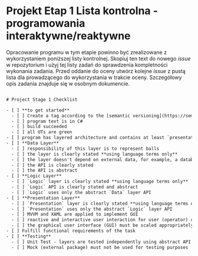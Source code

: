 # Projekt Etap 1 Lista kontrolna - programowania interaktywne/reaktywne

Opracowanie programu w tym etapie powinno być zrealizowane z wykorzystaniem poniższej listy kontrolnej. Skopiuj ten text do nowego _issue_ w repozytorium i użyj tej listy zadań do sprawdzenia kompletności wykonania zadania. Przed oddanie do oceny utwórz kolejne _issue_ z pustą lista dla prowadzącego do wykorzystania w trakcie oceny. Szczegółowy opis zadania znajduje się w osobnym dokumencie.

``` txt

# Project Stage 1 Checklist

- [ ] **to get started**
  - [ ] Create a tag according to the [semantic versioning](https://semver.org/) compliant with the following syntax 1.a.n where: a: approach number [1..3], n: any number you like
  - [ ] program text is in C#
  - [ ] build succeeded
  - [ ] all UTs are green
- [ ] program has layered architecture and contains at least `presentation`, `logic`, and `data` layers
- [ ] **Data Layer**
  - [ ] responsibility of this layer is to represent balls
  - [ ] the layer is clearly stated **using language terms only**
  - [ ] the layer doesn't depend on external data, for example, a database or file.
  - [ ] the API is clearly stated
  - [ ] the API is abstract
- [ ] **Logic Layer**
  - [ ] `Logic` layer is clearly stated **using language terms only**
  - [ ] `Logic` API is clearly stated and abstract
  - [ ] `Logic` uses only the abstract `Data` layer API
- [ ] **Presentation Layer**
  - [ ] `Presentation` layer is clearly stated **using language terms only**
  - [ ] `Presentation` uses only the abstract `Logic` layer API
  - [ ] MVVM and XAML are applied to implement GUI
  - [ ] reactive and interactive user interaction for user (operator) communication
  - [ ] the graphical user interface (GUI) must be scaled appropriately
- [ ] Fulfill functional requirements of the task
- [ ] **Testing**
  - [ ] Unit Test - layers are tested independently using abstract API and Dependency injection (external package is not allowed)
  - [ ] Mock (external package) must not be used for testing purposes
```
